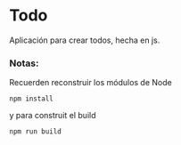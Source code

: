 # Todo

Aplicación para crear todos, hecha en js.

### Notas:
Recuerden reconstruir los módulos de Node

```
npm install
```

y para construit el build

```
npm run build
```
